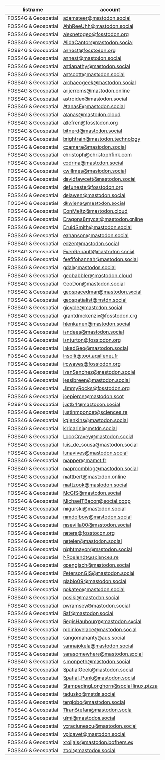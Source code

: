 listname             |   account
---------------------|---------------------------------------
FOSS4G & Geospatial  |  adamsteer@mastodon.social
FOSS4G & Geospatial  |  AhhReeUhh@mastodon.social
FOSS4G & Geospatial  |  alexnetogeo@fosstodon.org
FOSS4G & Geospatial  |  AlidaCantor@mastodon.social
FOSS4G & Geospatial  |  annest@fosstodon.org
FOSS4G & Geospatial  |  annest@mastodon.social
FOSS4G & Geospatial  |  antiapathy@mastodon.social
FOSS4G & Geospatial  |  antscott@mastodon.social
FOSS4G & Geospatial  |  archaeogeek@mastodon.social
FOSS4G & Geospatial  |  arijerrems@mastodon.online
FOSS4G & Geospatial  |  astroidex@mastodon.social
FOSS4G & Geospatial  |  AtanasE@mastodon.social
FOSS4G & Geospatial  |  atanas@mastodon.cloud
FOSS4G & Geospatial  |  atlefren@fosstodon.org
FOSS4G & Geospatial  |  bitnerd@mastodon.social
FOSS4G & Geospatial  |  brightrain@mastodon.technology
FOSS4G & Geospatial  |  ccamara@mastodon.social
FOSS4G & Geospatial  |  christoph@christophfink.com
FOSS4G & Geospatial  |  codrina@mastodon.social
FOSS4G & Geospatial  |  cwillmes@mastodon.social
FOSS4G & Geospatial  |  davidfawcett@mastodon.social
FOSS4G & Geospatial  |  defuneste@fosstodon.org
FOSS4G & Geospatial  |  delawen@mastodon.social
FOSS4G & Geospatial  |  dkwiens@mastodon.social
FOSS4G & Geospatial  |  DonMeltz@mastodon.cloud
FOSS4G & Geospatial  |  Dragons8mycat@mastodon.online
FOSS4G & Geospatial  |  DruidSmith@mastodon.social
FOSS4G & Geospatial  |  eahanson@mastodon.social
FOSS4G & Geospatial  |  edzer@mastodon.social
FOSS4G & Geospatial  |  EvenRouault@mastodon.social
FOSS4G & Geospatial  |  feefifohannah@mastodon.social
FOSS4G & Geospatial  |  gdal@mastodon.social
FOSS4G & Geospatial  |  geobabbler@mastodon.cloud
FOSS4G & Geospatial  |  GeoDon@mastodon.social
FOSS4G & Geospatial  |  geospacedman@mastodon.social
FOSS4G & Geospatial  |  geospatialist@mstdn.social
FOSS4G & Geospatial  |  gicycle@mastodon.social
FOSS4G & Geospatial  |  grantdmckenzie@fosstodon.org
FOSS4G & Geospatial  |  htenkanen@mastodon.social
FOSS4G & Geospatial  |  iandees@mastodon.social
FOSS4G & Geospatial  |  ianturton@fosstodon.org
FOSS4G & Geospatial  |  InkedGeo@mastodon.social
FOSS4G & Geospatial  |  insolit@toot.aquilenet.fr
FOSS4G & Geospatial  |  ircwaves@fosstodon.org
FOSS4G & Geospatial  |  IvanSanchez@mastodon.social
FOSS4G & Geospatial  |  jessibreen@mastodon.social
FOSS4G & Geospatial  |  JimmyRocks@fosstodon.org
FOSS4G & Geospatial  |  joepierce@mastodon.scot
FOSS4G & Geospatial  |  justb4@mastodon.social
FOSS4G & Geospatial  |  justinmponcet@sciences.re
FOSS4G & Geospatial  |  kgjenkins@mastodon.social
FOSS4G & Geospatial  |  kiricarini@mstdn.social
FOSS4G & Geospatial  |  LocoCravey@mastodon.social
FOSS4G & Geospatial  |  luis_de_sousa@mastodon.social
FOSS4G & Geospatial  |  lunavives@mastodon.social
FOSS4G & Geospatial  |  mapper@mamot.fr
FOSS4G & Geospatial  |  maproomblog@mastodon.social
FOSS4G & Geospatial  |  mattbert@mastodon.online
FOSS4G & Geospatial  |  mattzook@mastodon.social
FOSS4G & Geospatial  |  McGIS@mastodon.social
FOSS4G & Geospatial  |  MichaelTBacon@social.coop
FOSS4G & Geospatial  |  migurski@mastodon.social
FOSS4G & Geospatial  |  mmdolbow@mastodon.social
FOSS4G & Geospatial  |  msevilla00@mastodon.social
FOSS4G & Geospatial  |  natera@fosstodon.org
FOSS4G & Geospatial  |  neteler@mastodon.social
FOSS4G & Geospatial  |  nightmayor@mastodon.social
FOSS4G & Geospatial  |  NRoelandt@sciences.re
FOSS4G & Geospatial  |  opengisch@mastodon.social
FOSS4G & Geospatial  |  PetersonGIS@mastodon.social
FOSS4G & Geospatial  |  plablo09@mastodon.social
FOSS4G & Geospatial  |  pokateo@mastodon.social
FOSS4G & Geospatial  |  posiki@mastodon.social
FOSS4G & Geospatial  |  pwramsey@mastodon.social
FOSS4G & Geospatial  |  Raf@mastodon.social
FOSS4G & Geospatial  |  RegisHaubourg@mastodon.social
FOSS4G & Geospatial  |  robinlovelace@mastodon.social
FOSS4G & Geospatial  |  sangomahanty@aus.social
FOSS4G & Geospatial  |  sannajokela@mastodon.social
FOSS4G & Geospatial  |  sarasomewhere@mastodon.social
FOSS4G & Geospatial  |  simonpeth@mastodon.social
FOSS4G & Geospatial  |  SpatialGeek@mastodon.social
FOSS4G & Geospatial  |  Spatial_Punk@mastodon.social
FOSS4G & Geospatial  |  StampedingLonghorn@social.linux.pizza
FOSS4G & Geospatial  |  tadusko@mstdn.social
FOSS4G & Geospatial  |  terglobo@mastodon.social
FOSS4G & Geospatial  |  TiranStefan@mastodon.social
FOSS4G & Geospatial  |  ulmi@mastodon.social
FOSS4G & Geospatial  |  vcraciunescu@mastodon.social
FOSS4G & Geospatial  |  vpicavet@mastodon.social
FOSS4G & Geospatial  |  xroijals@mastodon.bofhers.es
FOSS4G & Geospatial  |  zool@mastodon.social

